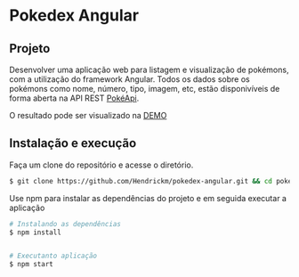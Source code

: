 # Pokedex Angular
## Projeto

Desenvolver uma aplicação web para listagem e visualização de pokémons, com a utilização do framework Angular. Todos os dados sobre os pokémons como nome, número, tipo, imagem, etc, estão disponivíveis de forma aberta na API REST [PokéApi](https://pokeapi.co/).

O resultado pode ser visualizado na [DEMO](https://pokedex-angular-ui.herokuapp.com/)

## Instalação e execução

Faça um clone do repositório e acesse o diretório.

```bash
$ git clone https://github.com/Hendrickm/pokedex-angular.git && cd pokedex-angular
```

Use npm para instalar as dependências do projeto e em seguida executar a aplicação
```bash
# Instalando as dependências
$ npm install


# Executanto aplicação
$ npm start

```
